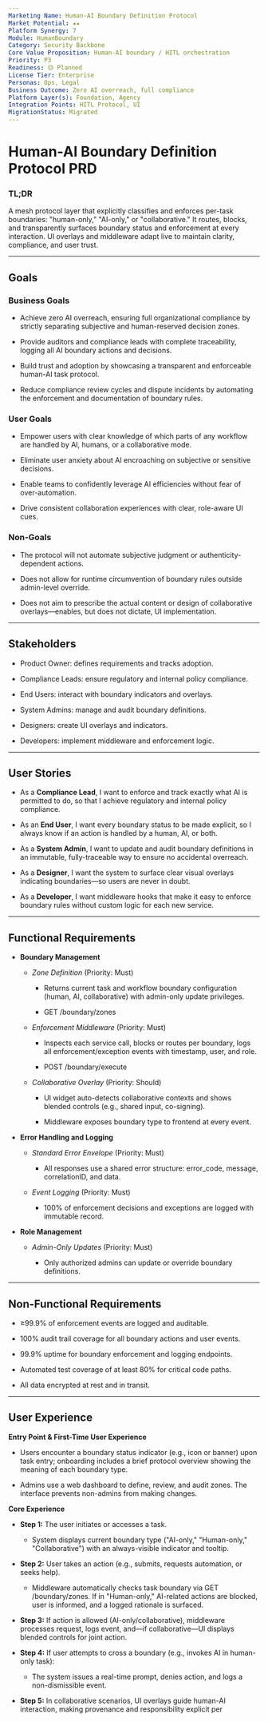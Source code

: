 ```yaml
---
Marketing Name: Human-AI Boundary Definition Protocol
Market Potential: ★★
Platform Synergy: 7
Module: HumanBoundary
Category: Security Backbone
Core Value Proposition: Human-AI boundary / HITL orchestration
Priority: P3
Readiness: 🟡 Planned
License Tier: Enterprise
Personas: Ops, Legal
Business Outcome: Zero AI overreach, full compliance
Platform Layer(s): Foundation, Agency
Integration Points: HITL Protocol, UI
MigrationStatus: Migrated
---
```


# Human-AI Boundary Definition Protocol PRD

### TL;DR

A mesh protocol layer that explicitly classifies and enforces per-task
boundaries: "human-only," "AI-only," or "collaborative." It routes,
blocks, and transparently surfaces boundary status and enforcement at
every interaction. UI overlays and middleware adapt live to maintain
clarity, compliance, and user trust.

------------------------------------------------------------------------

## Goals

### Business Goals

- Achieve zero AI overreach, ensuring full organizational compliance by
  strictly separating subjective and human-reserved decision zones.

- Provide auditors and compliance leads with complete traceability,
  logging all AI boundary actions and decisions.

- Build trust and adoption by showcasing a transparent and enforceable
  human-AI task protocol.

- Reduce compliance review cycles and dispute incidents by automating
  the enforcement and documentation of boundary rules.

### User Goals

- Empower users with clear knowledge of which parts of any workflow are
  handled by AI, humans, or a collaborative mode.

- Eliminate user anxiety about AI encroaching on subjective or sensitive
  decisions.

- Enable teams to confidently leverage AI efficiencies without fear of
  over-automation.

- Drive consistent collaboration experiences with clear, role-aware UI
  cues.

### Non-Goals

- The protocol will not automate subjective judgment or
  authenticity-dependent actions.

- Does not allow for runtime circumvention of boundary rules outside
  admin-level override.

- Does not aim to prescribe the actual content or design of
  collaborative overlays—enables, but does not dictate, UI
  implementation.

------------------------------------------------------------------------

## Stakeholders

- Product Owner: defines requirements and tracks adoption.

- Compliance Leads: ensure regulatory and internal policy compliance.

- End Users: interact with boundary indicators and overlays.

- System Admins: manage and audit boundary definitions.

- Designers: create UI overlays and indicators.

- Developers: implement middleware and enforcement logic.

------------------------------------------------------------------------

## User Stories

- As a **Compliance Lead**, I want to enforce and track exactly what AI
  is permitted to do, so that I achieve regulatory and internal policy
  compliance.

- As an **End User**, I want every boundary status to be made explicit,
  so I always know if an action is handled by a human, AI, or both.

- As a **System Admin**, I want to update and audit boundary definitions
  in an immutable, fully-traceable way to ensure no accidental
  overreach.

- As a **Designer**, I want the system to surface clear visual overlays
  indicating boundaries—so users are never in doubt.

- As a **Developer**, I want middleware hooks that make it easy to
  enforce boundary rules without custom logic for each new service.

------------------------------------------------------------------------

## Functional Requirements

- **Boundary Management**

  - *Zone Definition* (Priority: Must)

    - Returns current task and workflow boundary configuration (human,
      AI, collaborative) with admin-only update privileges.

    - GET /boundary/zones

  - *Enforcement Middleware* (Priority: Must)

    - Inspects each service call, blocks or routes per boundary, logs
      all enforcement/exception events with timestamp, user, and role.

    - POST /boundary/execute

  - *Collaborative Overlay* (Priority: Should)

    - UI widget auto-detects collaborative contexts and shows blended
      controls (e.g., shared input, co-signing).

    - Middleware exposes boundary type to frontend at every event.

- **Error Handling and Logging**

  - *Standard Error Envelope* (Priority: Must)

    - All responses use a shared error structure: error_code, message,
      correlationID, and data.

  - *Event Logging* (Priority: Must)

    - 100% of enforcement decisions and exceptions are logged with
      immutable record.

- **Role Management**

  - *Admin-Only Updates* (Priority: Must)

    - Only authorized admins can update or override boundary
      definitions.

------------------------------------------------------------------------

## Non-Functional Requirements

- ≥99.9% of enforcement events are logged and auditable.

- 100% audit trail coverage for all boundary actions and user events.

- 99.9% uptime for boundary enforcement and logging endpoints.

- Automated test coverage of at least 80% for critical code paths.

- All data encrypted at rest and in transit.

------------------------------------------------------------------------

## User Experience

**Entry Point & First-Time User Experience**

- Users encounter a boundary status indicator (e.g., icon or banner)
  upon task entry; onboarding includes a brief protocol overview showing
  the meaning of each boundary type.

- Admins use a web dashboard to define, review, and audit zones. The
  interface prevents non-admins from making changes.

**Core Experience**

- **Step 1:** The user initiates or accesses a task.

  - System displays current boundary type ("AI-only," "Human-only,"
    "Collaborative") with an always-visible indicator and tooltip.

- **Step 2:** User takes an action (e.g., submits, requests automation,
  or seeks help).

  - Middleware automatically checks task boundary via GET
    /boundary/zones. If in "Human-only," AI-related actions are blocked,
    user is informed, and a logged rationale is surfaced.

- **Step 3:** If action is allowed (AI-only/collaborative), middleware
  processes request, logs event, and—if collaborative—UI displays
  blended controls for joint action.

- **Step 4:** If user attempts to cross a boundary (e.g., invokes AI in
  human-only task):

  - The system issues a real-time prompt, denies action, and logs a
    non-dismissible event.

- **Step 5:** In collaborative scenarios, UI overlays guide human-AI
  interaction, making provenance and responsibility explicit per 